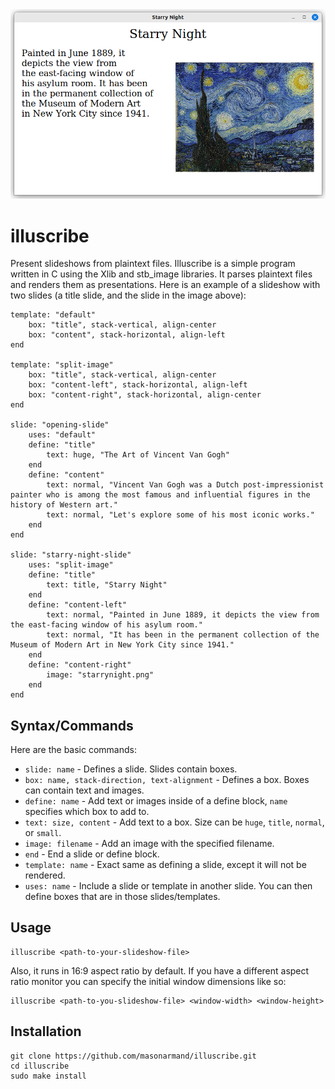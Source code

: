 <img src='example-image.png' width="600">

# illuscribe
Present slideshows from plaintext files.
Illuscribe is a simple program written in C using the Xlib and stb_image libraries. It parses plaintext files and renders them as presentations.
Here is an example of a slideshow with two slides (a title slide, and the slide in the image above):
```
template: "default"
    box: "title", stack-vertical, align-center
    box: "content", stack-horizontal, align-left
end

template: "split-image"
    box: "title", stack-vertical, align-center
    box: "content-left", stack-horizontal, align-left
    box: "content-right", stack-horizontal, align-center
end

slide: "opening-slide"
    uses: "default"
    define: "title"
        text: huge, "The Art of Vincent Van Gogh"
    end
    define: "content"
        text: normal, "Vincent Van Gogh was a Dutch post-impressionist painter who is among the most famous and influential figures in the history of Western art."
        text: normal, "Let's explore some of his most iconic works."
    end
end

slide: "starry-night-slide"
    uses: "split-image"
    define: "title"
        text: title, "Starry Night"
    end
    define: "content-left"
        text: normal, "Painted in June 1889, it depicts the view from the east-facing window of his asylum room."
        text: normal, "It has been in the permanent collection of the Museum of Modern Art in New York City since 1941."
    end
    define: "content-right"
        image: "starrynight.png"
    end
end
```
## Syntax/Commands
Here are the basic commands:
- `slide: name` - Defines a slide. Slides contain boxes.
- `box: name, stack-direction, text-alignment` - Defines a box. Boxes can contain text and images.
- `define: name` - Add text or images inside of a define block, `name` specifies which box to add to.
- `text: size, content` - Add text to a box. Size can be `huge`, `title`, `normal`, or `small`.
- `image: filename` - Add an image with the specified filename.
- `end` - End a slide or define block.
- `template: name` - Exact same as defining a slide, except it will not be rendered.
- `uses: name` - Include a slide or template in another slide. You can then define boxes that are in those slides/templates.

## Usage
```
illuscribe <path-to-your-slideshow-file>
```
Also, it runs in 16:9 aspect ratio by default. If you have a different aspect ratio monitor you can specify the initial window dimensions like so:
```
illuscribe <path-to-you-slideshow-file> <window-width> <window-height>
```
## Installation
```
git clone https://github.com/masonarmand/illuscribe.git
cd illuscribe
sudo make install
```
